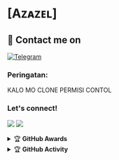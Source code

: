 # [Aᴢᴀᴢᴇʟ]

## 📨 Contact me on
 [![Telegram](https://img.shields.io/badge/telegram-1b77FF.svg?style=for-the-badge&logo=telegram)](https://t.me/Robotikaazazel) 
<br>

### Peringatan:

KALO MO CLONE PERMISI CONTOL

### Let's connect!
<p>
    <a href="https://t.me/Robotikaazazel" target="blank"><img src="https://img.shields.io/badge/@Robotikaazazel-30302f?style=flat&logo=telegram" /></a>
    <a href="https://instagram.com/yyyourboys_" target="blank"><img src="https://img.shields.io/badge/@yyyourboys_-30302f?style=flat&logo=instagram" /></a>
</p>
<details>
    <summary>&#127942 <b>GitHub Awards</b></summary><br/>

![Github Trophy](https://github-profile-trophy.vercel.app/?username=phaticusthiccy)

</details>

<details>
    <summary>&#127942 <b>GitHub Activity</b></summary><br/>

![Metrics](https://metrics.lecoq.io/Onlymeriz?template=classic&repositories.forks=true&languages=1&languages.colors=github&languages.threshold=0%25&config.timezone=Asia%2FJakarta)

</details>
